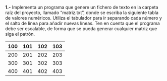 
**1.-** Implementa un programa que genere un fichero de texto en la carpeta raíz del proyecto, llamado “matriz.txt”, donde se escriba la siguiente tabla de valores numéricos. Utiliza el tabulador para ir separando cada número y el salto de línea para añadir nuevas líneas. Ten en cuenta que el programa debe ser escalable, de forma que se pueda generar cualquier matriz que siga el patrón.

| 100 	| 101 	| 102 	| 103 	|
|---	|---	|---	|---	|
| 200 	| 201 	| 202 	| 203 	|
| 300 	| 301 	| 302 	| 303 	|
| 400 	| 401 	| 402 	| 403 	|
